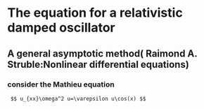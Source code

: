 # The equation for a relativistic damped oscillator 
## A general asymptotic method( Raimond A. Struble:Nonlinear differential equations)
### consider the Mathieu equation
     $$ u_{xx}\omega^2 u=\varepsilon u\cos(x) $$

